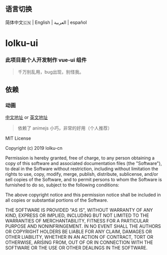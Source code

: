 ## 语言切换

简体中文🇨🇳 | English | العربية | español



# lolku-ui

### 此项目是个人开发制作 vue-ui 组件

> 千万别乱用，bug出现，别怪我。

## 依赖

### 动画

[中文地址](https://www.animejs.cn/) or [英文地址](https://animejs.com/)

> 依赖了 animejs 小巧，非常的好用（个人推荐）



MIT License

Copyright (c) 2019 lolku-cn

Permission is hereby granted, free of charge, to any person obtaining a copy
of this software and associated documentation files (the "Software"), to deal
in the Software without restriction, including without limitation the rights
to use, copy, modify, merge, publish, distribute, sublicense, and/or sell
copies of the Software, and to permit persons to whom the Software is
furnished to do so, subject to the following conditions:

The above copyright notice and this permission notice shall be included in all
copies or substantial portions of the Software.

THE SOFTWARE IS PROVIDED "AS IS", WITHOUT WARRANTY OF ANY KIND, EXPRESS OR
IMPLIED, INCLUDING BUT NOT LIMITED TO THE WARRANTIES OF MERCHANTABILITY,
FITNESS FOR A PARTICULAR PURPOSE AND NONINFRINGEMENT. IN NO EVENT SHALL THE
AUTHORS OR COPYRIGHT HOLDERS BE LIABLE FOR ANY CLAIM, DAMAGES OR OTHER
LIABILITY, WHETHER IN AN ACTION OF CONTRACT, TORT OR OTHERWISE, ARISING FROM,
OUT OF OR IN CONNECTION WITH THE SOFTWARE OR THE USE OR OTHER DEALINGS IN THE
SOFTWARE.
